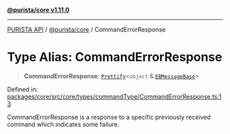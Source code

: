 [**@purista/core v1.11.0**](../README.md)

***

[PURISTA API](../../../packages.md) / [@purista/core](../README.md) / CommandErrorResponse

# Type Alias: CommandErrorResponse

> **CommandErrorResponse**: [`Prettify`](Prettify.md)\<`object` & [`EBMessageBase`](EBMessageBase.md)\>

Defined in: [packages/core/src/core/types/commandType/CommandErrorResponse.ts:13](https://github.com/puristajs/purista/blob/master/packages/core/src/core/types/commandType/CommandErrorResponse.ts#L13)

CommandErrorResponse is a response to a specific previously received command which indicates some failure.
